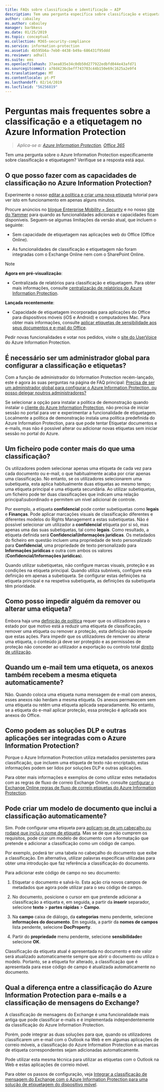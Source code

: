```yaml
---
title: FAQs sobre classificação e identificação – AIP
description: Tem uma pergunta específica sobre classificação e etiquetagem através do Azure Information Protection? Verifique se a resposta está aqui.
author: cabailey
ms.author: cabailey
manager: barbkess
ms.date: 01/25/2019
ms.topic: conceptual
ms.collection: M365-security-compliance
ms.service: information-protection
ms.assetid: 4b595b6a-7eb0-4438-b49a-686431f95ddd
ms.reviewer: adhall
ms.suite: ems
ms.openlocfilehash: 37aea835e34c0db50d277922edbfd044e43afd71
ms.sourcegitcommit: a78d4236cbeff743703c44b150e69c1625a2e9f4
ms.translationtype: MT
ms.contentlocale: pt-PT
ms.lasthandoff: 02/14/2019
ms.locfileid: "56256819"
---
```

# <a name="frequently-asked-questions-about-classification-and-labeling-in-azure-information-protection"></a>Perguntas mais frequentes sobre a classificação e a etiquetagem no Azure Information Protection

>*Aplica-se a: [Azure Information Protection](https://azure.microsoft.com/pricing/details/information-protection), [Office 365](https://download.microsoft.com/download/E/C/F/ECF42E71-4EC0-48FF-AA00-577AC14D5B5C/Azure_Information_Protection_licensing_datasheet_EN-US.pdf)*

Tem uma pergunta sobre o Azure Information Protection especificamente sobre classificação e etiquetagem?  Verifique se a resposta está aqui. 

## <a name="what-can-i-do-with-the-classification-capabilities-in-azure-information-protection"></a>O que posso fazer com as capacidades de classificação no Azure Information Protection?

Experimente o nosso [editar a política e criar uma nova etiqueta](infoprotect-quick-start-tutorial.md) tutorial para ver isto em funcionamento em apenas alguns minutos.

Procure anúncios no [blogue Enterprise Mobility + Security](https://techcommunity.microsoft.com/t5/Enterprise-Mobility-Security/bg-p/enterprisemobilityandsecurity/label-name/Azure%20Information%20Protection) e no nosso [site do Yammer](https://www.yammer.com/askipteam/#/threads/inGroup?type=in_group&feedId=8652489&view=all) para quando as funcionalidades adicionais e capacidades ficam disponíveis. Seguem-se algumas limitações da versão atual, que incluem o seguinte:

- Sem capacidade de etiquetagem nas aplicações web do Office (Office Online).

- As funcionalidades de classificação e etiquetagem não foram integradas com o Exchange Online nem com o SharePoint Online.

> [!NOTE]
> **Agora em pré-visualização**:
> - Centralizada de relatórios para classificação e etiquetagem. Para obter mais informações, consulte [centralização de relatórios do Azure Information Protection](reports-aip.md).
>
>**Lançada recentemente**:
> - Capacidade de etiquetagem incorporadas para aplicações do Office para dispositivos móveis (iOS e Android) e computadores Mac. Para obter mais informações, consulte [aplicar etiquetas de sensibilidade aos seus documentos e e-mail do Office](https://aka.ms/officemipdocs).

Pedir novas funcionalidades e votar nos pedidos, visite o [site do UserVoice](https://msip.uservoice.com/) do Azure Information Protection.

## <a name="do-i-need-to-be-a-global-admin-to-configure-classification-and-labels"></a>É necessário ser um administrador global para configurar a classificação e etiquetas?

Com a função de administrador do Information Protection recém-lançado, este é agora às suas perguntas na página de FAQ principal: [Precisa de ser um administrador global para configurar o Azure Information Protection, ou posso delegar noutros administradores?](faqs.md#do-you-need-to-be-a-global-admin-to-configure-azure-information-protection-or-can-i-delegate-to-other-administrators)

Se selecionar a opção para instalar a política de demonstração quando instalar o [cliente do Azure Information Protection](https://www.microsoft.com/en-us/download/details.aspx?id=53018), não precisa de iniciar sessão no portal para ver e experimentar a funcionalidade de etiquetagem. Localmente a política de demonstração instala uma política predefinida do Azure Information Protection, para que pode tentar Etiquetar documentos e e-mails, mas não é possível alterar ou adicionar novas etiquetas sem iniciar sessão no portal do Azure. 

## <a name="can-a-file-have-more-than-one-classification"></a>Um ficheiro pode conter mais do que uma classificação?

Os utilizadores podem selecionar apenas uma etiqueta de cada vez para cada documento ou e-mail, o que habitualmente acaba por criar apenas uma classificação. No entanto, se os utilizadores selecionarem uma subetiqueta, esta aplica habitualmente duas etiquetas ao mesmo tempo; uma etiqueta principal e uma etiqueta secundária. Ao utilizar subetiquetas, um ficheiro pode ter duas classificações que indicam uma relação principal\subordinado e permitem um nível adicional de controle.

Por exemplo, a etiqueta **confidencial** pode conter subetiquetas como **legais** e **Finanças**. Pode aplicar marcações visuais de classificação diferentes e diferentes modelos do Rights Management a estas subetiquetas. Não é possível selecionar um utilizador a **confidencial** etiqueta por si só, mas apenas uma das suas subetiquetas, tal como **legais**. Como resultado, a etiqueta definida será **Confidencial\Informações jurídicas**. Os metadados do ficheiro em questão incluem uma propriedade de texto personalizado para **Confidencial**, uma propriedade de texto personalizado para **Informações jurídicas** e outra com ambos os valores (**Confidencial/Informações jurídicas**). 

Quando utilizar subetiquetas, não configure marcas visuais, proteção e as condições na etiqueta principal. Quando utiliza subníveis, configure esta definição em apenas a subetiqueta. Se configurar estas definições na etiqueta principal e na respetiva subetiqueta, as definições da subetiqueta têm prioridade.

## <a name="how-do-i-prevent-somebody-from-removing-or-changing-a-label"></a>Como posso impedir alguém da remover ou alterar uma etiqueta?

Embora haja uma [definição de política](configure-policy-settings.md) requer que os utilizadores para o estado por que motivo está a reduzir uma etiqueta de classificação, remover uma etiqueta ou remover a proteção, esta definição não impede que estas ações. Para impedir que os utilizadores de remover ou alterar uma etiqueta, o conteúdo já deve ser protegido e as permissões de proteção não conceder ao utilizador a exportação ou controlo total [direito de utilização](configure-usage-rights.md). 

## <a name="when-an-email-is-labeled-do-any-attachments-automatically-get-the-same-labeling"></a>Quando um e-mail tem uma etiqueta, os anexos também recebem a mesma etiqueta automaticamente?

Não. Quando coloca uma etiqueta numa mensagem de e-mail com anexos, esses anexos não herdam a mesma etiqueta. Os anexos permanecem sem uma etiqueta ou retêm uma etiqueta aplicada separadamente. No entanto, se a etiqueta do e-mail aplicar proteção, essa proteção é aplicada aos anexos do Office.

## <a name="how-can-dlp-solutions-and-other-applications-integrate-with-azure-information-protection"></a>Como podem as soluções DLP e outras aplicações ser integradas com o Azure Information Protection?

Porque o Azure Information Protection utiliza metadados persistentes para classificação, que incluem uma etiqueta de texto não encriptado, estas informações podem ser lidos por soluções DLP e outras aplicações. 

Para obter mais informações e exemplos de como utilizar estes metadados com as regras de fluxo de correio Exchange Online, consulte [configurar o Exchange Online regras de fluxo de correio etiquetas do Azure Information Protection](configure-exo-rules.md).

## <a name="can-i-create-a-document-template-that-automatically-includes-the-classification"></a>Pode criar um modelo de documento que inclui a classificação automaticamente?

Sim. Pode configurar uma etiqueta para [aplicam-se de um cabeçalho ou rodapé que inclui o nome de etiqueta](configure-policy-markings.md). Mas se de que não cumprem os requisitos, pode criar um modelo de documento com a formatação que pretende e adicionar a classificação como um código de campo. 

Por exemplo, poderá ter uma tabela no cabeçalho do documento que exibe a classificação. Em alternativa, utilizar palavras específicas utilizadas para obter uma introdução que faz referência a classificação do documento.

Para adicionar este código de campo no seu documento:

1. Etiquetar o documento e salvá-lo. Esta ação cria novos campos de metadados que agora pode utilizar para o seu código de campo.

2. No documento, posicione o cursor em que pretende adicionar a classificação a etiqueta e, em seguida, a partir da **inserir** separador, selecione **texto** > **partes rápidas**  >  **Campo**.

3. Na **campo** caixa de diálogo, da **categorias** menu pendente, selecione **informações do documento**. Em seguida, a partir da **nomes de campos** lista pendente, selecione **DocProperty**.

4. Partir do **propriedade** menu pendente, selecione **sensibilidade**e selecione **OK**.

Classificação da etiqueta atual é apresentada no documento e este valor será atualizado automaticamente sempre que abrir o documento ou utiliza o modelo. Portanto, se a etiqueta for alterado, a classificação que é apresentada para esse código de campo é atualizada automaticamente no documento.

## <a name="how-is-azure-information-protection-classification-for-emails-different-from-exchange-message-classification"></a>Qual a diferença entre a classificação do Azure Information Protection para e-mails e a classificação de mensagens do Exchange?

A classificação de mensagens do Exchange é uma funcionalidade mais antiga que pode classificar e-mails e é implementada independentemente da classificação do Azure Information Protection. 

Porém, pode integrar as duas soluções para que, quando os utilizadores classificarem um e-mail com o Outlook na Web e em algumas aplicações de correio móveis, a classificação do Azure Information Protection e as marcas de etiqueta correspondentes sejam adicionadas automaticamente. 

Pode utilizar esta mesma técnica para utilizar as etiquetas com o Outlook na Web e estas aplicações de correio móvel.

Para obter os passos de configuração, veja [Integrar a classificação de mensagem do Exchange com o Azure Information Protection para uma solução de etiquetagem do dispositivo móvel](./rms-client/client-admin-guide-customizations.md#integration-with-exchange-message-classification-for-a-mobile-device-labeling-solution). 



